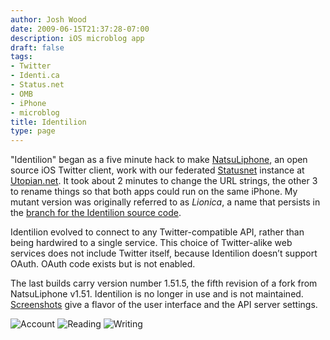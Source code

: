 ```yaml
---
author: Josh Wood
date: 2009-06-15T21:37:28-07:00
description: iOS microblog app
draft: false
tags:
- Twitter
- Identi.ca
- Status.net
- OMB
- iPhone
- microblog
title: Identilion
type: page
---
```


"Identilion" began as a five minute hack to make [NatsuLiphone][ntlniph], an open source iOS Twitter client, work with our federated [Statusnet][statusnet] instance at [Utopian.net][utopian]. It took about 2 minutes to change the URL strings, the other 3 to rename things so that both apps could run on the same iPhone. My mutant version was originally referred to as *Lionica*, a name that persists in the [branch for the Identilion source code][lionica-branch].

Identilion evolved to connect to any Twitter-compatible API, rather than being hardwired to a single service. This choice of Twitter-alike web services does not include Twitter itself, because Identilion doesn’t support OAuth. OAuth code exists but is not enabled.

The last builds carry version number 1.51.5, the fifth revision of a fork from NatsuLiphone v1.51. Identilion is no longer in use and is not maintained. [Screenshots][screens] give a flavor of the user interface and the API server settings.

![Account](/img/identilion/screens/2-account.png "Account")
![Reading](/img/identilion/screens/3-read.png "Reading")
![Writing](/img/identilion/screens/4-write.jpg "Writing a reply")

[lionica-branch]: https://github.com/joshix/identilion/tree/lionica
[ntlniph]: https://github.com/takuma104/ntlniph
[ntlniph-forkrev]: https://github.com/takuma104/ntlniph/commit/aeecaa177136d8b541d3e176a6ec05dc2965cc72
[screens]: /project/identilion/screens/
[statusnet]: http://gnu.org/software/social/
[utopian]: https://web.archive.org/web/20120103202637/http://utopian.net/
